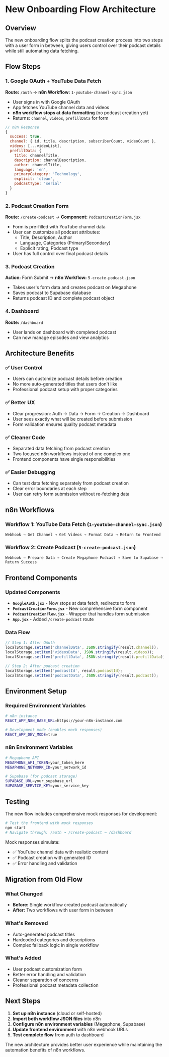 # New Onboarding Flow Architecture

## Overview
The new onboarding flow splits the podcast creation process into two steps with a user form in between, giving users control over their podcast details while still automating data fetching.

## Flow Steps

### 1. Google OAuth + YouTube Data Fetch
**Route:** `/auth` → **n8n Workflow:** `1-youtube-channel-sync.json`

- User signs in with Google OAuth
- App fetches YouTube channel data and videos
- **n8n workflow stops at data formatting** (no podcast creation yet)
- Returns: `channel`, `videos`, `prefillData` for form

```javascript
// n8n Response
{
  success: true,
  channel: { id, title, description, subscriberCount, videoCount },
  videos: [...videoList],
  prefillData: {
    title: channelTitle,
    description: channelDescription,
    author: channelTitle,
    language: 'en',
    primaryCategory: 'Technology',
    explicit: 'clean',
    podcastType: 'serial'
  }
}
```

### 2. Podcast Creation Form
**Route:** `/create-podcast` → **Component:** `PodcastCreationForm.jsx`

- Form is pre-filled with YouTube channel data
- User can customize all podcast attributes:
  - Title, Description, Author
  - Language, Categories (Primary/Secondary)  
  - Explicit rating, Podcast type
- User has full control over final podcast details

### 3. Podcast Creation
**Action:** Form Submit → **n8n Workflow:** `5-create-podcast.json`

- Takes user's form data and creates podcast on Megaphone
- Saves podcast to Supabase database
- Returns podcast ID and complete podcast object

### 4. Dashboard
**Route:** `/dashboard`

- User lands on dashboard with completed podcast
- Can now manage episodes and view analytics

## Architecture Benefits

### ✅ **User Control**
- Users can customize podcast details before creation
- No more auto-generated titles that users don't like
- Professional podcast setup with proper categories

### ✅ **Better UX**
- Clear progression: Auth → Data → Form → Creation → Dashboard
- User sees exactly what will be created before submission
- Form validation ensures quality podcast metadata

### ✅ **Cleaner Code**
- Separated data fetching from podcast creation
- Two focused n8n workflows instead of one complex one
- Frontend components have single responsibilities

### ✅ **Easier Debugging**
- Can test data fetching separately from podcast creation
- Clear error boundaries at each step
- User can retry form submission without re-fetching data

## n8n Workflows

### Workflow 1: YouTube Data Fetch (`1-youtube-channel-sync.json`)
```
Webhook → Get Channel → Get Videos → Format Data → Return to Frontend
```

### Workflow 2: Create Podcast (`5-create-podcast.json`)
```
Webhook → Prepare Data → Create Megaphone Podcast → Save to Supabase → Return Success
```

## Frontend Components

### Updated Components
- **`GoogleAuth.jsx`** - Now stops at data fetch, redirects to form
- **`PodcastCreationForm.jsx`** - New comprehensive form component
- **`PodcastCreationFlow.jsx`** - Wrapper that handles form submission
- **`App.jsx`** - Added `/create-podcast` route

### Data Flow
```javascript
// Step 1: After OAuth
localStorage.setItem('channelData', JSON.stringify(result.channel));
localStorage.setItem('videosData', JSON.stringify(result.videos));
localStorage.setItem('prefillData', JSON.stringify(result.prefillData));

// Step 2: After podcast creation
localStorage.setItem('podcastId', result.podcastId);
localStorage.setItem('podcastData', JSON.stringify(result.podcast));
```

## Environment Setup

### Required Environment Variables
```bash
# n8n instance
REACT_APP_N8N_BASE_URL=https://your-n8n-instance.com

# Development mode (enables mock responses)
REACT_APP_DEV_MODE=true
```

### n8n Environment Variables
```bash
# Megaphone API
MEGAPHONE_API_TOKEN=your_token_here
MEGAPHONE_NETWORK_ID=your_network_id

# Supabase (for podcast storage)
SUPABASE_URL=your_supabase_url
SUPABASE_SERVICE_KEY=your_service_key
```

## Testing

The new flow includes comprehensive mock responses for development:

```bash
# Test the frontend with mock responses
npm start
# Navigate through: /auth → /create-podcast → /dashboard
```

Mock responses simulate:
- ✅ YouTube channel data with realistic content
- ✅ Podcast creation with generated ID
- ✅ Error handling and validation

## Migration from Old Flow

### What Changed
- **Before:** Single workflow created podcast automatically
- **After:** Two workflows with user form in between

### What's Removed
- Auto-generated podcast titles
- Hardcoded categories and descriptions  
- Complex fallback logic in single workflow

### What's Added
- User podcast customization form
- Better error handling and validation
- Cleaner separation of concerns
- Professional podcast metadata collection

## Next Steps

1. **Set up n8n instance** (cloud or self-hosted)
2. **Import both workflow JSON files** into n8n
3. **Configure n8n environment variables** (Megaphone, Supabase)
4. **Update frontend environment** with n8n webhook URLs
5. **Test complete flow** from auth to dashboard

The new architecture provides better user experience while maintaining the automation benefits of n8n workflows.